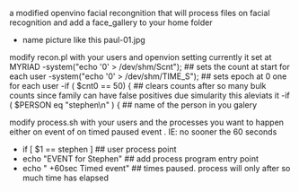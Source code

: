 a modified openvino facial recongnition that will process files   on facial recognition and add a face_gallery to your home folder
 - name picture like this paul-01.jpg
   
 modify   recon.pl   with your users and  openvion setting   currently it set at MYRIAD
 -system("echo '0' > /dev/shm/Scnt");  ## sets the count at start for each user
 -system("echo '0' > /dev/shm/TIME_S"); ## sets epoch at 0 one for each user
 -if ( $cnt0 == 50) {  ## clears counts  after so many bulk counts  since family can have false positives due simularity this aleviats it
 -if ( $PERSON eq "stephen\n" ) {  ## name of the person in you galery

 modify process.sh with your users and the processes you want to happen  either on event of on timed paused event . IE: no sooner the 60 seconds
  - if [ $1 == stephen ]  ## user process point
  - echo "EVENT for Stephen"  ##  add process program  entry point
  - echo "  +60sec Timed event"  ##  times paused. process will only after so much time has elapsed
 
